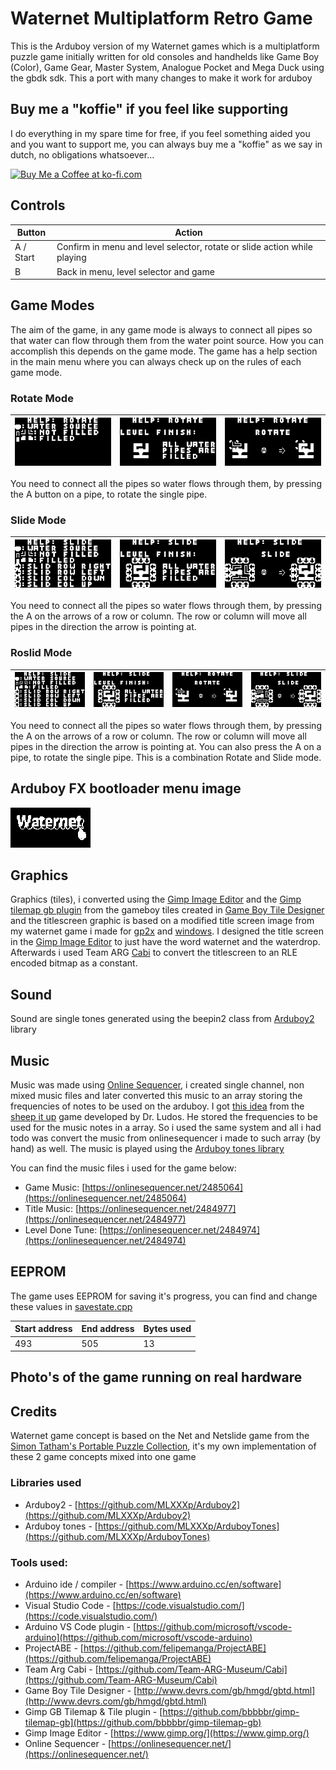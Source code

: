 # Waternet Multiplatform Retro Game
This is the Arduboy version of my Waternet games which is a multiplatform puzzle game initially written for old consoles and handhelds like Game Boy (Color), Game Gear, Master System, Analogue Pocket and Mega Duck using the gbdk sdk. This a port with many changes to make it work for arduboy 

## Buy me a "koffie" if you feel like supporting 
I do everything in my spare time for free, if you feel something aided you and you want to support me, you can always buy me a "koffie" as we say in dutch, no obligations whatsoever...

<a href='https://ko-fi.com/Q5Q3BKI5S' target='_blank'><img height='36' style='border:0px;height:36px;' src='https://cdn.ko-fi.com/cdn/kofi2.png?v=3' border='0' alt='Buy Me a Coffee at ko-fi.com' /></a>

## Controls
| Button    | Action                                                                   |
|-----------|--------------------------------------------------------------------------|
| A / Start | Confirm in menu and level selector, rotate or slide action while playing |
| B         | Back in menu, level selector and game                                    |

## Game Modes
The aim of the game, in any game mode is always to connect all pipes so that water can flow through them from the water point source. How you can accomplish this depends on the  game mode. The game has a help section in the main menu where you can always check up on the rules of each game mode.

### Rotate Mode
| <img src="images/rotate-legend.png"> | <img src="images/rotate-finish.png"> | <img src="images/rotate.png"> |
| ------ | ------ | ------ |

You need to connect all the pipes so water flows through them, by pressing the A button on a pipe, to rotate the single pipe.

### Slide Mode
| <img src="images/slide-legend.png"> | <img src="images/slide-finish.png"> | <img src="images/slide.png"> |
| ------ | ------ | ------ |

You need to connect all the pipes so water flows through them, by pressing the A on the arrows of a row or column. The row or column will move all pipes in the direction the arrow is pointing at.

### Roslid Mode
| <img src="images/slide-legend.png"> | <img src="images/slide-finish.png"> | <img src="images/rotate.png"> | <img src="images/slide.png"> |
| ------ | ------ | ------ | ------ |

You need to connect all the pipes so water flows through them, by pressing the A on the arrows of a row or column. The row or column will move all pipes in the direction the arrow is pointing at. You can also press the A on a pipe, to rotate the single pipe. This is a combination Rotate and Slide mode.

## Arduboy FX bootloader menu image
<img src="images/waternet.png">

## Graphics 
Graphics (tiles), i converted using the [Gimp Image Editor](https://www.gimp.org/) and the [Gimp tilemap gb plugin](https://github.com/bbbbbr/gimp-tilemap-gb) from the gameboy tiles created in [Game Boy Tile Designer](http://www.devrs.com/gb/hmgd/gbtd.html) and the titlescreen graphic is based on a modified title screen image from my waternet game i made for [gp2x](https://www.willemssoft.be/index.php?main=5&sub=6&action=productdetails&id=218) and [windows](https://www.willemssoft.be/index.php?main=46&sub=7&action=productdetails&id=220). I designed the title screen in the [Gimp Image Editor](https://www.gimp.org/) to just have the word waternet and the waterdrop. Afterwards i used Team ARG [Cabi](https://github.com/Team-ARG-Museum/Cabi) to convert the titlescreen to an RLE encoded bitmap as a constant. 

## Sound
Sound are single tones generated using the beepin2 class from [Arduboy2](https://github.com/MLXXXp/Arduboy2) library

## Music
Music was made using [Online Sequencer](https://onlinesequencer.net/), i created single channel, non mixed music files and later converted this music to an array storing the frequencies of notes to be used on the arduboy. I got [this idea](https://www.gamedeveloper.com/programming/making-a-game-boy-game-in-2017-a-quot-sheep-it-up-quot-post-mortem-part-2-2-) from the [sheep it up](https://gamejolt.com/games/sheepitup/267335) game developed by Dr. Ludos. He stored the frequencies to be used for the music notes in a array. So i used the same system and all i had todo was convert the music from onlinesequencer i made to such array (by hand) as well.
The music is played using the [Arduboy tones library](https://github.com/MLXXXp/ArduboyTones)

You can find the music files i used for the game below:

* Game Music: [https://onlinesequencer.net/2485064](https://onlinesequencer.net/2485064)
* Title Music: [https://onlinesequencer.net/2484977](https://onlinesequencer.net/2484977)
* Level Done Tune: [https://onlinesequencer.net/2484974](https://onlinesequencer.net/2484974)

## EEPROM
The game uses EEPROM for saving it's progress, you can find and change these values in [savestate.cpp](source/waternet/src/savestate.cpp)

| Start address | End address | Bytes used |
| ------------- | ----------- | ---------- |
| 493           | 505         | 13         |

## Photo's of the game running on real hardware

## Credits
Waternet game concept is based on the Net and Netslide game from the [Simon Tatham's Portable Puzzle Collection](https://www.chiark.greenend.org.uk/~sgtatham/puzzles/),
it's my own implementation of these 2 game concepts mixed into one game

### Libraries used
* Arduboy2 - [https://github.com/MLXXXp/Arduboy2](https://github.com/MLXXXp/Arduboy2)
* Arduboy tones - [https://github.com/MLXXXp/ArduboyTones](https://github.com/MLXXXp/ArduboyTones)

### Tools used:
* Arduino ide / compiler - [https://www.arduino.cc/en/software](https://www.arduino.cc/en/software) 
* Visual Studio Code - [https://code.visualstudio.com/](https://code.visualstudio.com/)
* Arduino VS Code plugin - [https://github.com/microsoft/vscode-arduino](https://github.com/microsoft/vscode-arduino)
* ProjectABE - [https://github.com/felipemanga/ProjectABE](https://github.com/felipemanga/ProjectABE)
* Team Arg Cabi - [https://github.com/Team-ARG-Museum/Cabi](https://github.com/Team-ARG-Museum/Cabi)
* Game Boy Tile Designer - [http://www.devrs.com/gb/hmgd/gbtd.html](http://www.devrs.com/gb/hmgd/gbtd.html)
* Gimp GB Tilemap & Tile plugin - [https://github.com/bbbbbr/gimp-tilemap-gb](https://github.com/bbbbbr/gimp-tilemap-gb)
* Gimp Image Editor - [https://www.gimp.org/](https://www.gimp.org/)
* Online Sequencer - [https://onlinesequencer.net/](https://onlinesequencer.net/)
